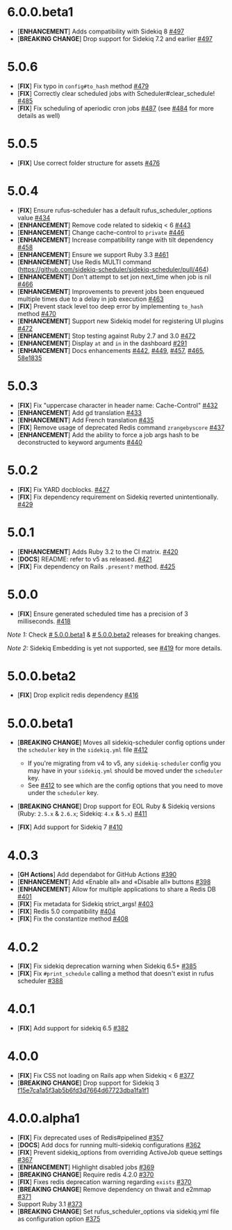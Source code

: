 # 6.0.0.beta1
  - [**ENHANCEMENT**] Adds compatibility with Sidekiq 8 [#497](https://github.com/sidekiq-scheduler/sidekiq-scheduler/pull/497)
  - [**BREAKING CHANGE**] Drop support for Sidekiq 7.2 and earlier [#497](https://github.com/sidekiq-scheduler/sidekiq-scheduler/pull/498)

# 5.0.6
  - [**FIX**] Fix typo in `config#to_hash` method [#479](https://github.com/sidekiq-scheduler/sidekiq-scheduler/pull/479)
  - [**FIX**] Correctly clear scheduled jobs with Scheduler#clear_schedule! [#485](https://github.com/sidekiq-scheduler/sidekiq-scheduler/pull/485)
  - [**FIX**] Fix scheduling of aperiodic cron jobs [#487](https://github.com/sidekiq-scheduler/sidekiq-scheduler/pull/487) (see [#484](https://github.com/sidekiq-scheduler/sidekiq-scheduler/pull/484) for more details as well)

# 5.0.5
  - [**FIX**] Use correct folder structure for assets [#476](https://github.com/sidekiq-scheduler/sidekiq-scheduler/pull/476)

# 5.0.4
  - [**FIX**] Ensure rufus-scheduler has a default rufus_scheduler_options value [#434](https://github.com/sidekiq-scheduler/sidekiq-scheduler/issues/426)
  - [**ENHANCEMENT**] Remove code related to sidekiq < 6 [#443](https://github.com/sidekiq-scheduler/sidekiq-scheduler/pull/443)
  - [**ENHANCEMENT**] Change cache-control to `private` [#446](https://github.com/sidekiq-scheduler/sidekiq-scheduler/pull/446)
  - [**ENHANCEMENT**] Increase compatibility range with tilt dependency [#458](https://github.com/sidekiq-scheduler/sidekiq-scheduler/pull/458)
  - [**ENHANCEMENT**] Ensure we support Ruby 3.3 [#461](https://github.com/sidekiq-scheduler/sidekiq-scheduler/pull/461)
  - [**ENHANCEMENT**] Use Redis MULTI command (https://github.com/sidekiq-scheduler/sidekiq-scheduler/pull/464)
  - [**ENHANCEMENT**] Don't attempt to set jon next_time when job is nil [#466](https://github.com/sidekiq-scheduler/sidekiq-scheduler/pull/466)
  - [**ENHANCEMENT**] Improvements to prevent jobs been enqueued multiple times due to a delay in job execution [#463](https://github.com/sidekiq-scheduler/sidekiq-scheduler/pull/463)
  - [**FIX**] Prevent stack level too deep error by implementing `to_hash` method [#470](https://github.com/sidekiq-scheduler/sidekiq-scheduler/pull/470)
  - [**ENHANCEMENT**] Support new Sidekiq model for registering UI plugins [#472](https://github.com/sidekiq-scheduler/sidekiq-scheduler/pull/472)
  - [**ENHANCEMENT**] Stop testing against Ruby 2.7 and 3.0 [#472](https://github.com/sidekiq-scheduler/sidekiq-scheduler/pull/472#discussion_r1663197863)
  - [**ENHANCEMENT**] Display `at` and `in` in the dashboard [#291](https://github.com/sidekiq-scheduler/sidekiq-scheduler/pull/291)
  - [**ENHANCEMENT**] Docs enhancements [#442](https://github.com/sidekiq-scheduler/sidekiq-scheduler/pull/442), [#449](https://github.com/sidekiq-scheduler/sidekiq-scheduler/pull/449), [#457](https://github.com/sidekiq-scheduler/sidekiq-scheduler/pull/457), [#465](https://github.com/sidekiq-scheduler/sidekiq-scheduler/pull/465), [58e1835](https://github.com/sidekiq-scheduler/sidekiq-scheduler/commit/58e18351054fc3c264b2b5a684173316f674c386)


# 5.0.3

  - [**FIX**] Fix "uppercase character in header name: Cache-Control" [#432](https://github.com/sidekiq-scheduler/sidekiq-scheduler/pull/432)
  - [**ENHANCEMENT**] Add gd translation [#433](https://github.com/sidekiq-scheduler/sidekiq-scheduler/pull/433)
  - [**ENHANCEMENT**] Add French translation [#435](https://github.com/sidekiq-scheduler/sidekiq-scheduler/pull/435)
  - [**FIX**] Remove usage of deprecated Redis command `zrangebyscore` [#437](https://github.com/sidekiq-scheduler/sidekiq-scheduler/pull/437)
  - [**ENHANCEMENT**] Add the ability to force a job args hash to be deconstructed to keyword arguments [#440](https://github.com/sidekiq-scheduler/sidekiq-scheduler/pull/440)

# 5.0.2

  - [**FIX**] Fix YARD docblocks. [#427](https://github.com/sidekiq-scheduler/sidekiq-scheduler/pull/427)
  - [**FIX**] Fix dependency requirement on Sidekiq reverted unintentionally. [#429](https://github.com/sidekiq-scheduler/sidekiq-scheduler/issues/429)

# 5.0.1

  - [**ENHANCEMENT**] Adds Ruby 3.2 to the CI matrix. [#420](https://github.com/sidekiq-scheduler/sidekiq-scheduler/pull/420)
  - [**DOCS**] README: refer to v5 as released. [#421](https://github.com/sidekiq-scheduler/sidekiq-scheduler/pull/421)
  - [**FIX**] Fix dependency on Rails `.present?` method. [#425](https://github.com/sidekiq-scheduler/sidekiq-scheduler/pull/425)

# 5.0.0

  - [**FIX**] Ensure generated scheduled time has a precision of 3 milliseconds. [#418](https://github.com/sidekiq-scheduler/sidekiq-scheduler/pull/418)

*Note 1:* Check [# 5.0.0.beta1](#500beta1) & [# 5.0.0.beta2](#500beta2) releases for breaking changes.

*Note 2:* Sidekiq Embedding is yet not supported, see [#419](https://github.com/sidekiq-scheduler/sidekiq-scheduler/issues/419) for more details.


# 5.0.0.beta2

  - [**FIX**] Drop explicit redis dependency [#416](https://github.com/sidekiq-scheduler/sidekiq-scheduler/pull/416)

# 5.0.0.beta1

- [**BREAKING CHANGE**] Moves all sidekiq-scheduler config options under the `scheduler` key in the `sidekiq.yml` file [#412](https://github.com/sidekiq-scheduler/sidekiq-scheduler/pull/412)
  - If you're migrating from v4 to v5, any `sidekiq-scheduler` config you may have in your `sidekiq.yml` should be moved under the `scheduler` key.
  - See [#412](https://github.com/sidekiq-scheduler/sidekiq-scheduler/pull/412) to see which are the config options that you need to move under the `scheduler` key.

- [**BREAKING CHANGE**] Drop support for EOL Ruby & Sidekiq versions (Ruby: `2.5.x` & `2.6.x`; Sidekiq: `4.x` & `5.x`) [#411](https://github.com/sidekiq-scheduler/sidekiq-scheduler/pull/411)

- [**FIX**] Add support for Sidekiq 7 [#410](https://github.com/sidekiq-scheduler/sidekiq-scheduler/pull/410)


# 4.0.3

- [**GH Actions**] Add dependabot for GitHub Actions [#390](https://github.com/sidekiq-scheduler/sidekiq-scheduler/pull/390)
- [**ENHANCEMENT**] Add «Enable all» and «Disable all» buttons [#398](https://github.com/sidekiq-scheduler/sidekiq-scheduler/pull/398)
- [**ENHANCEMENT**] Allow for multiple applications to share a Redis DB [#401](https://github.com/sidekiq-scheduler/sidekiq-scheduler/pull/401)
- [**FIX**] Fix metadata for Sidekiq strict_args! [#403](https://github.com/sidekiq-scheduler/sidekiq-scheduler/pull/403)
- [**FIX**] Redis 5.0 compatibility [#404](https://github.com/sidekiq-scheduler/sidekiq-scheduler/pull/404)
- [**FIX**] Fix the constantize method [#408](https://github.com/sidekiq-scheduler/sidekiq-scheduler/pull/408)

# 4.0.2

- [**FIX**] Fix sidekiq deprecation warning when Sidekiq 6.5+ [#385](https://github.com/sidekiq-scheduler/sidekiq-scheduler/pull/385)
- [**FIX**] Fix `#print_schedule` calling a method that doesn't exist in rufus scheduler [#388](https://github.com/sidekiq-scheduler/sidekiq-scheduler/pull/388)

# 4.0.1

- [**FIX**] Add support for sidekiq 6.5 [#382](https://github.com/sidekiq-scheduler/sidekiq-scheduler/pull/382)

# 4.0.0

- [**FIX**] Fix CSS not loading on Rails app when Sidekiq < 6 [#377](https://github.com/sidekiq-scheduler/sidekiq-scheduler/pull/377)
- [**BREAKING CHANGE**] Drop support for Sidekiq 3 [f15e7ca1a5f3ab5b6fd3d7664d67723dba1fa1f1](https://github.com/sidekiq-scheduler/sidekiq-scheduler/commit/f15e7ca1a5f3ab5b6fd3d7664d67723dba1fa1f1)

# 4.0.0.alpha1

- [**FIX**] Fix deprecated uses of Redis#pipelined [#357](https://github.com/sidekiq-scheduler/sidekiq-scheduler/pull/357)
- [**DOCS**] Add docs for running multi-sidekiq configurations [#362](https://github.com/sidekiq-scheduler/sidekiq-scheduler/pull/362)
- [**FIX**] Prevent sidekiq_options from overriding ActiveJob queue settings [#367](https://github.com/sidekiq-scheduler/sidekiq-scheduler/pull/367)
- [**ENHANCEMENT**] Highlight disabled jobs [#369](https://github.com/sidekiq-scheduler/sidekiq-scheduler/pull/369)
- [**BREAKING CHANGE**] Require redis 4.2.0 [#370](https://github.com/sidekiq-scheduler/sidekiq-scheduler/pull/370)
- [**FIX**] Fixes redis deprecation warning regarding `exists` [#370](https://github.com/sidekiq-scheduler/sidekiq-scheduler/pull/370)
- [**BREAKING CHANGE**] Remove dependency on thwait and e2mmap [#371](https://github.com/sidekiq-scheduler/sidekiq-scheduler/pull/371)
- Support Ruby 3.1 [#373](https://github.com/sidekiq-scheduler/sidekiq-scheduler/pull/373)
- [**BREAKING CHANGE**] Set rufus_scheduler_options via sidekiq.yml file as configuration option [#375](https://github.com/sidekiq-scheduler/sidekiq-scheduler/pull/375)
